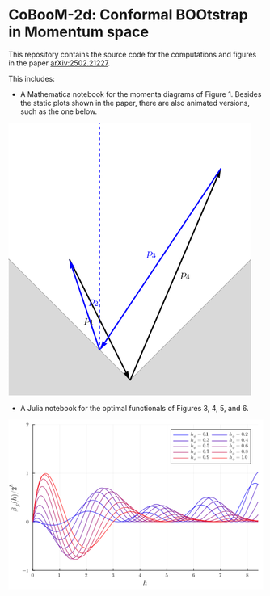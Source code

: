 # CoBooM-2d: Conformal BOOtstrap in Momentum space

This repository contains the source code for the computations and figures in the paper [arXiv:2502.21227](https://arxiv.org/abs/2502.21227).

This includes:
- A Mathematica notebook for the momenta diagrams of Figure 1. Besides the static plots shown in the paper, there are also animated versions, such as the one below.

![Animated GIF showing configurations of 4 momenta](figures/momenta_t.gif 'Configurations of 4 momenta')

- A Julia notebook for the optimal functionals of Figures 3, 4, 5, and 6.

![Figure showing the free-fermion optimal functionals](figures/beta_F.png 'Optimal functionals for the free fermion theory')


